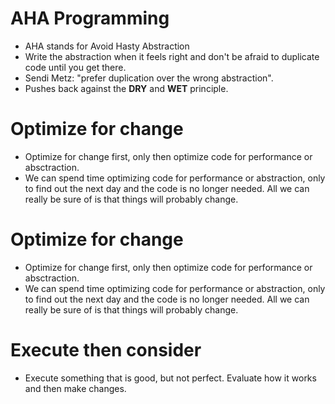 # AHA Programming
- AHA stands for Avoid Hasty Abstraction
- Write the abstraction when it feels right and don't be afraid to duplicate code until you get there.
- Sendi Metz: "prefer duplication over the wrong abstraction".
- Pushes back against the **DRY** and **WET** principle. 

# Optimize for change
- Optimize for change first, only then optimize code for performance or absctraction.
- We can spend time optimizing code for performance or abstraction, only to find out the next day and the code is no longer needed. All we can really be sure of is that things will probably change.

# Optimize for change
- Optimize for change first, only then optimize code for performance or absctraction.
- We can spend time optimizing code for performance or abstraction, only to find out the next day and the code is no longer needed. All we can really be sure of is that things will probably change.

# Execute then consider
- Execute something that is good, but not perfect. Evaluate how it works and then make changes.

